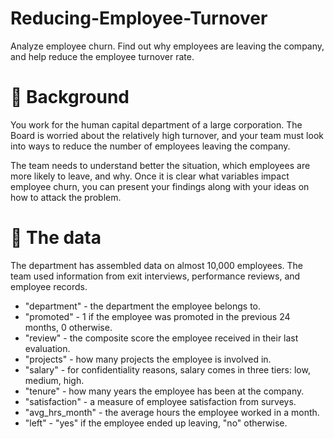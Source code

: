 # Reducing-Employee-Turnover
Analyze employee churn. Find out why employees are leaving the company, and help reduce the employee turnover rate.

# 📖 Background
You work for the human capital department of a large corporation. The Board is worried about the relatively high turnover, and your team must look into ways to reduce the number of employees leaving the company.

The team needs to understand better the situation, which employees are more likely to leave, and why. Once it is clear what variables impact employee churn, you can present your findings along with your ideas on how to attack the problem.

# 💾 The data
The department has assembled data on almost 10,000 employees. The team used information from exit interviews, performance reviews, and employee records.

* "department" - the department the employee belongs to.
* "promoted" - 1 if the employee was promoted in the previous 24 months, 0 otherwise.
* "review" - the composite score the employee received in their last evaluation.
* "projects" - how many projects the employee is involved in.
* "salary" - for confidentiality reasons, salary comes in three tiers: low, medium, high.
* "tenure" - how many years the employee has been at the company.
* "satisfaction" - a measure of employee satisfaction from surveys.
* "avg_hrs_month" - the average hours the employee worked in a month.
* "left" - "yes" if the employee ended up leaving, "no" otherwise.
